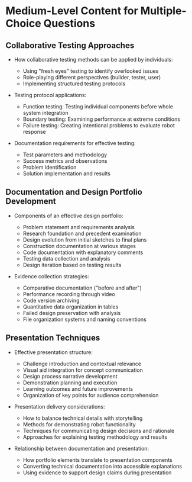 # Medium-Level Content for Multiple-Choice Questions

## Collaborative Testing Approaches

- How collaborative testing methods can be applied by individuals:
  - Using "fresh eyes" testing to identify overlooked issues
  - Role-playing different perspectives (builder, tester, user)
  - Implementing structured testing protocols

- Testing protocol applications:
  - Function testing: Testing individual components before whole system integration
  - Boundary testing: Examining performance at extreme conditions
  - Failure testing: Creating intentional problems to evaluate robot response

- Documentation requirements for effective testing:
  - Test parameters and methodology
  - Success metrics and observations
  - Problem identification
  - Solution implementation and results

## Documentation and Design Portfolio Development

- Components of an effective design portfolio:
  - Problem statement and requirements analysis
  - Research foundation and precedent examination
  - Design evolution from initial sketches to final plans
  - Construction documentation at various stages
  - Code documentation with explanatory comments
  - Testing data collection and analysis
  - Design iteration based on testing results

- Evidence collection strategies:
  - Comparative documentation ("before and after")
  - Performance recording through video
  - Code version archiving
  - Quantitative data organization in tables
  - Failed design preservation with analysis
  - File organization systems and naming conventions

## Presentation Techniques

- Effective presentation structure:
  - Challenge introduction and contextual relevance
  - Visual aid integration for concept communication
  - Design process narrative development
  - Demonstration planning and execution
  - Learning outcomes and future improvements
  - Organization of key points for audience comprehension

- Presentation delivery considerations:
  - How to balance technical details with storytelling
  - Methods for demonstrating robot functionality
  - Techniques for communicating design decisions and rationale
  - Approaches for explaining testing methodology and results

- Relationship between documentation and presentation:
  - How portfolio elements translate to presentation components
  - Converting technical documentation into accessible explanations
  - Using evidence to support design claims during presentation